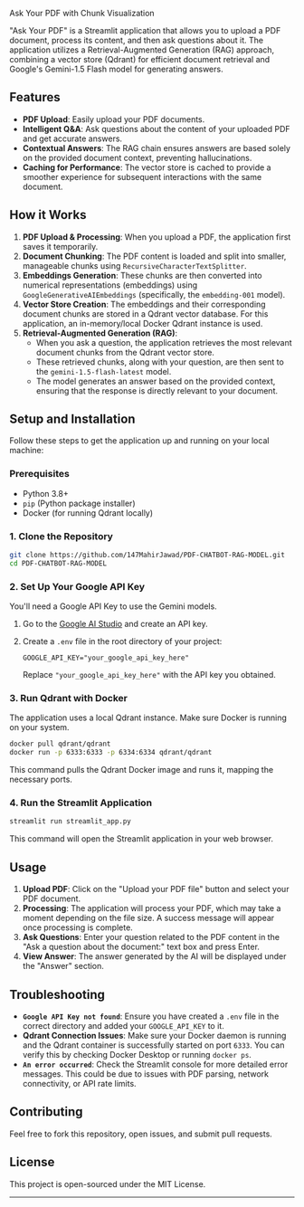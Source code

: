 Ask Your PDF with Chunk Visualization

"Ask Your PDF" is a Streamlit application that allows you to upload a PDF document, process its content, and then ask questions about it. The application utilizes a Retrieval-Augmented Generation (RAG) approach, combining a vector store (Qdrant) for efficient document retrieval and Google's Gemini-1.5 Flash model for generating answers.

## Features

  * **PDF Upload**: Easily upload your PDF documents.
  * **Intelligent Q\&A**: Ask questions about the content of your uploaded PDF and get accurate answers.
  * **Contextual Answers**: The RAG chain ensures answers are based solely on the provided document context, preventing hallucinations.
  * **Caching for Performance**: The vector store is cached to provide a smoother experience for subsequent interactions with the same document.

## How it Works

1.  **PDF Upload & Processing**: When you upload a PDF, the application first saves it temporarily.
2.  **Document Chunking**: The PDF content is loaded and split into smaller, manageable chunks using `RecursiveCharacterTextSplitter`.
3.  **Embeddings Generation**: These chunks are then converted into numerical representations (embeddings) using `GoogleGenerativeAIEmbeddings` (specifically, the `embedding-001` model).
4.  **Vector Store Creation**: The embeddings and their corresponding document chunks are stored in a Qdrant vector database. For this application, an in-memory/local Docker Qdrant instance is used.
5.  **Retrieval-Augmented Generation (RAG)**:
      * When you ask a question, the application retrieves the most relevant document chunks from the Qdrant vector store.
      * These retrieved chunks, along with your question, are then sent to the `gemini-1.5-flash-latest` model.
      * The model generates an answer based on the provided context, ensuring that the response is directly relevant to your document.

## Setup and Installation

Follow these steps to get the application up and running on your local machine:

### Prerequisites

  * Python 3.8+
  * `pip` (Python package installer)
  * Docker (for running Qdrant locally)

### 1\. Clone the Repository

```bash
git clone https://github.com/147MahirJawad/PDF-CHATBOT-RAG-MODEL.git
cd PDF-CHATBOT-RAG-MODEL
```

### 2\. Set Up Your Google API Key

You'll need a Google API Key to use the Gemini models.

1.  Go to the [Google AI Studio](https://aistudio.google.com/app/apikey) and create an API key.

2.  Create a `.env` file in the root directory of your project:

    ```
    GOOGLE_API_KEY="your_google_api_key_here"
    ```

    Replace `"your_google_api_key_here"` with the API key you obtained.


### 3\. Run Qdrant with Docker

The application uses a local Qdrant instance. Make sure Docker is running on your system.

```bash
docker pull qdrant/qdrant
docker run -p 6333:6333 -p 6334:6334 qdrant/qdrant
```

This command pulls the Qdrant Docker image and runs it, mapping the necessary ports.

### 4\. Run the Streamlit Application

```bash
streamlit run streamlit_app.py
```

This command will open the Streamlit application in your web browser.

## Usage

1.  **Upload PDF**: Click on the "Upload your PDF file" button and select your PDF document.
2.  **Processing**: The application will process your PDF, which may take a moment depending on the file size. A success message will appear once processing is complete.
3.  **Ask Questions**: Enter your question related to the PDF content in the "Ask a question about the document:" text box and press Enter.
4.  **View Answer**: The answer generated by the AI will be displayed under the "Answer" section.

## Troubleshooting

  * **`Google API Key not found`**: Ensure you have created a `.env` file in the correct directory and added your `GOOGLE_API_KEY` to it.
  * **Qdrant Connection Issues**: Make sure your Docker daemon is running and the Qdrant container is successfully started on port `6333`. You can verify this by checking Docker Desktop or running `docker ps`.
  * **`An error occurred`**: Check the Streamlit console for more detailed error messages. This could be due to issues with PDF parsing, network connectivity, or API rate limits.

## Contributing

Feel free to fork this repository, open issues, and submit pull requests.

## License

This project is open-sourced under the MIT License.

-----
